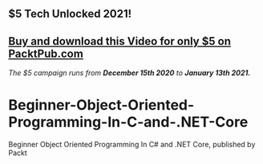 ## $5 Tech Unlocked 2021!
[Buy and download this Video for only $5 on PacktPub.com](https://www.packtpub.com/product/beginner-object-oriented-programming-in-c-and-net-core-video/9781800564503)
-----
*The $5 campaign         runs from __December 15th 2020__ to __January 13th 2021.__*

# Beginner-Object-Oriented-Programming-In-C-and-.NET-Core
Beginner Object Oriented Programming In C# and .NET Core, published by Packt
